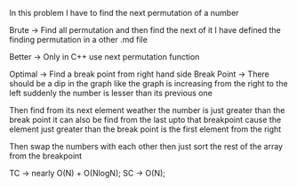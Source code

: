 In this problem I have to find the next permutation of a number

Brute ->
  Find all permutation and then find the next of it
  I have defined the finding permutation in a other .md file

Better ->
  Only in C++ use next permutation function

Optimal ->
  Find a break point from right hand side
  Break Point ->
    There should be a dip in the graph
    like the graph is increasing from the right to the left
    suddenly the number is lesser than its previous one

  Then find from its next element weather the number is just greater
  than the break point
  it can also be find from the last upto that breakpoint cause the element 
  just greater than the break point is the first element from the right

  Then swap the numbers with each other then just sort the rest of the array from the breakpoint

TC -> nearly O(N) + O(NlogN);
SC -> O(N);
